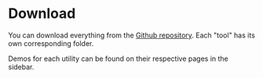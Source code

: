 # Download

You can download everything from the [Github repository](https://github.com/IEVEVO/web-utils). Each "tool" has its own corresponding folder.

Demos for each utility can be found on their respective pages in the sidebar.



